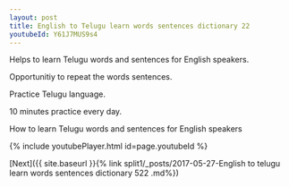 ```yaml
---
layout: post
title: English to Telugu learn words sentences dictionary 22 
youtubeId: Y61J7MUS9s4
---
```

 
 
Helps to learn Telugu words and sentences for English speakers.

Opportunitiy to repeat the words sentences. 

Practice Telugu language. 
 
10 minutes practice every day. 
 
How to learn Telugu words and sentences for English speakers 
 
{% include youtubePlayer.html id=page.youtubeId %}
 
 
[Next]({{ site.baseurl }}{% link  split1/_posts/2017-05-27-English to telugu learn words sentences dictionary 522 .md%})
 
